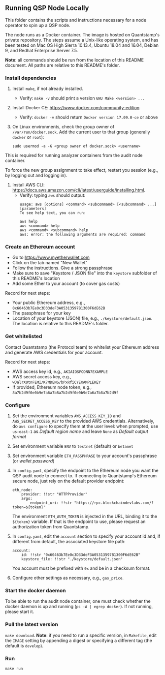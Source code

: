 ## Running QSP Node Locally

This folder contains the scripts and instructions necessary for 
a node operator to spin up a QSP node.

The node runs as a Docker container. The image is hosted on Quantstamp's private repository.
The steps assume a Unix-like operating system, 
and has been tested on Mac OS High Sierra 10.13.4, 
Ubuntu 18.04 and 16.04, Debian 9, and Redhat Enterprise Server 7.5.

**Note**: all commands should be run from the location of this README document. All paths are relative to this
README's folder.

### Install dependencies

1. Install `make`, if not already installed.
    - Verify: `make -v` should print a version `GNU Make <version> ...`
1. Install Docker CE: https://www.docker.com/community-edition
    - Verify: `docker -v` should return `Docker version 17.09.0-ce` or above
1. On Linux environments, check the group owner of `/var/run/docker.sock`.
Add the current user to that group (generally `docker` or `root`):

    `sudo usermod -a -G <group owner of docker.sock> <username>`

This is required for running analyzer containers from the audit node container.

To force the new group assignment to take effect, restart you session (e.g., by logging out and logging in).

1. Install AWS CLI: https://docs.aws.amazon.com/cli/latest/userguide/installing.html.
    - Verify: typing `aws` should output:
        ```
        usage: aws [options] <command> <subcommand> [<subcommand> ...] [parameters]
        To see help text, you can run:

        aws help
        aws <command> help
        aws <command> <subcommand> help
        aws: error: the following arguments are required: command
        ```

### Create an Ethereum account

- Go to https://www.myetherwallet.com
- Click on the tab named "New Wallet"
- Follow the instructions. Give a strong passphrase
- Make sure to save "Keystore / JSON file" into the `keystore` subfolder of this README's location
- Add some Ether to your account (to cover gas costs)

Record for next steps:
- Your public Ethereum address, e.g., `0x60463b7Ee0c3D33deF3A05313597B1300F6dE62B`
- The passphrase for your key
- Location of your keystore (JSON) file, e.g., `./keystore/default.json`. The location is
relative to this README's folder.

### Get whitelisted

Contact Quantstamp (the Protocol team) to whitelist your Ethereum address and generate AWS credentials for your account.

Record for next steps:
- AWS access key id, e.g., `AKIAIOSFODNN7EXAMPLE`
- AWS secret access key, e.g., `wJalrXUtnFEMI/K7MDENG/bPxRfiCYEXAMPLEKEY`
- If provided, Ethereum node token, e.g., `8a7b2d9f0e0b9e7a6a7b8a7b2d9f0e0b9e7a6a7b8a7b2d9f`

### Configure

1. Set the environment variables `AWS_ACCESS_KEY_ID` and `AWS_SECRET_ACCESS_KEY` to the provided AWS credentials. Alternatively, do `aws configure` to specify them at the user level: when prompted, use `us-east-1` as *Default region name* and leave `None` as *Default output format*
1. Set environment variable `ENV` to `testnet` (default) or `betanet`
1. Set environment variable `ETH_PASSPHRASE` to your account's passphrase (or *wallet password*)
1. In `config.yaml`, specify the endpoint to the Ethereum node you want the QSP audit node to connect to. If connecting to Quantstamp's Ethereum secure node, just rely on the default provider endpoint:
    ```
    eth_node:
        provider: !!str "HTTPProvider"
        args:
            endpoint_uri: !!str "https://rpc.blockchaindevlabs.com/?token=${token}"
    ```
    The environment `ETH_AUTH_TOKEN` is injected in the URL, binding it to
    the `${token}` variable. If that is the endpoint to use,  please
    request an authorization token from Quantstamp.

1. In `config.yaml`, edit the `account` section to specify your account id and, if different from default, the associated keystore file path:
    ```
    account:
        id: !!str "0x60463b7Ee0c3D33deF3A05313597B1300F6dE62B"
        keystore_file: !!str "./keystore/default.json"
    ```
    You account must be prefixed with `0x` and be in a checksum format.

1. Configure other settings as necessary, e.g., `gas_price`.

### Start the docker daemon

To be able to run the audit node container, one must check whether the docker daemon
is up and running (`ps -A | egrep docker`). If not running, please start it.

### Pull the latest version

`make download`. **Note**: if you need to run a specific version, in `Makefile`, edit the `IMAGE` setting by appending a digest or specifying a different tag (the default is `develop`).

### Run

`make run`
